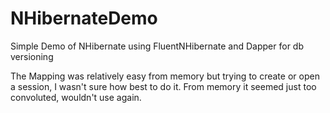 # NHibernateDemo
Simple Demo of NHibernate using FluentNHibernate and Dapper for db versioning

The Mapping was relatively easy from memory but trying to create or open a session, I wasn't sure how best to do it. From memory it seemed just too convoluted, wouldn't use again. 
